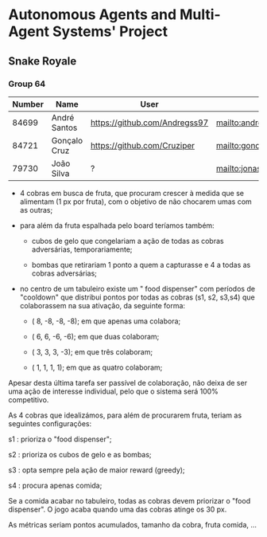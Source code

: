 # Autonomous Agents and Multi-Agent Systems' Project
## Snake Royale

### Group 64

| Number | Name              | User                                  | Email                                            |
| -------|-------------------|---------------------------------------|--------------------------------------------------|
| 84699  | André Santos      | <https://github.com/Andregss97>       | <mailto:andre.s.dos.santos@tecnico.ulisboa.pt>   |
| 84721  | Gonçalo Cruz      | <https://github.com/Cruziper>         | <mailto:goncalo.garcia.cruz@tecnico.ulisboa.pt>  |
| 79730  | João Silva        | ?                                     | <mailto:jonasprs@hotmail.com>                    |

- 4 cobras em busca de fruta, que procuram crescer à medida que se alimentam (1 px por fruta), com o objetivo de não chocarem umas com as outras;

- para além da fruta espalhada pelo board teríamos também:

    - cubos de gelo que congelariam a ação de todas as cobras adversárias, temporariamente;

    - bombas que retirariam 1 ponto a quem a capturasse e 4 a todas as cobras adversárias;

- no centro de um tabuleiro existe um " food dispenser" com períodos de "cooldown" que distribui pontos por todas as cobras (s1, s2, s3,s4) que colaborassem na sua ativação, da seguinte forma:
    - (  8, -8, -8, -8); em que apenas uma colabora;

    - (  6,  6, -6, -6); em que duas colaboram;

    - (  3,  3,  3, -3); em que três colaboram;

    - (  1,  1,  1,  1); em que as quatro colaboram;

Apesar desta última tarefa ser passível de colaboração, não deixa de ser uma ação de interesse individual, pelo que o sistema será 100% competitivo.

As 4 cobras que idealizámos, para além de procurarem fruta, teriam as seguintes configurações:

s1 : prioriza o "food dispenser";

s2 : prioriza os cubos de gelo e as bombas;

s3 : opta sempre pela ação de maior reward (greedy);

s4 : procura apenas comida;

Se a comida acabar no tabuleiro, todas as cobras devem priorizar o "food dispenser". O jogo acaba quando uma das cobras atinge os 30 px.

As métricas seriam pontos acumulados, tamanho da cobra, fruta comida, ...
